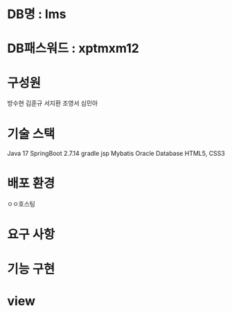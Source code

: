# DB명 : lms
# DB패스워드 : xptmxm12

# 구성원
방수현
김훈규
서지환
조영서
심민아

# 기술 스택
Java 17
SpringBoot 2.7.14
gradle
jsp
Mybatis
Oracle Database
HTML5, CSS3

# 배포 환경
ㅇㅇ호스팅

# 요구 사항

# 기능 구현

# view
